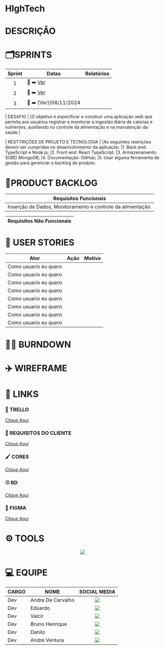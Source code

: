# HIghTech
<div align="middle">
</div>
<div>
 <h1>DESCRIÇÃO</h1>
</div>


# 🗂️SPRINTS
| Sprint  | Datas   | Relatórios                                     |
|:-------:| --------------------- |---------------------------------------------- |
| 1  | :calendar:   ➡️ [Ver](17/09/2024) |
| 2   | :calendar:  ➡️  [Ver](08/10/2024) |
| 3 | :calendar:  ➡️ [Ver](08/11/2024 |

|       DESAFIO       |
|O objetivo é especificar e construir uma aplicação web que permita aos usuários registrar e monitorar a ingestão diária de calorias e nutrientes, auxiliando no controle da alimentação e na manutenção da saúde.|

|     RESTTRIÇÕES DE PROJETO E TECNOLOGIA       |
|As seguintes restrições devem ser cumpridas no desenvolvimento da aplicação:
|1.	Back end: TypeScript e Node.js;
|2.	Front end: React TypeScript;
|3.	Armazenamento: SGBD MongoDB;
|4.	Documentação: GitHub;
|5.	Usar alguma ferramenta de gestão para gerenciar o backlog do produto. 


# 📑PRODUCT BACKLOG
|  Requisitos Funcionais       |
|------------------------------|
| Inserção de Dados, Monitoramento e controle da alimentação.                                                                
 

|   Requisitos Não Funcionais                                                                                                                      
|------------------------------|


# :busts_in_silhouette: USER STORIES
|Ator          |Ação                         |Motivo                        |
|--------------|-----------------------------|------------------------------|
|Como usuario eu quero|                    |
|Como usuario eu quero|                    |
|Como usuario eu quero|                    |
|Como usuario eu quero|                    |
|Como usuario eu quero|                    |
|Como usuario eu quero|                    |
|Como usuario eu quero|                    |
|Como usuario eu quero|                    |

# 🐦‍🔥 BURNDOWN


# ✈️ WIREFRAME

# 🔗 LINKS

### 🧮 TRELLO 
[Clique Aqui]()

### 📖 REQUISITOS DO CLIENTE
[Clique Aqui]()

### 🖌️ CORES
[Clique Aqui]()

### ⚾ BD 
[Clique Aqui]()

### 🎨 FIGMA
[Clique Aqui]()

# ⚙️ TOOLS

<div align="middle">
  <img  src="https://skillicons.dev/icons?i=github,vscode,figma,javascript,html,css,nodejs,postgresql,git,linux">
</div>

# :computer: EQUIPE

|CARGO | NOME| SOCIAL MEDIA |
|------|-----|:--------------:|
| Dev     |   Andre De Carvalho      |     <a target="_blank" href="https://github.com/andremc331"><img  src="https://skillicons.dev/icons?i=github"></a>         |
| Dev     |   Eduardo   |     <a target="_blank" href="https://"><img src="https://skillicons.dev/icons?i=github"></a>       |
| Dev     |   Valcir  |     <a target="_blank" href="https://"><img  src="https://skillicons.dev/icons?i=github"></a>         |
| Dev     |   Bruno Henrique    |     <a target="_blank" href="https:/"><img  src="https://skillicons.dev/icons?i=github"></a>         |
| Dev     |   Danilo    |     <a target="_blank" href="https://"><img  src="https://skillicons.dev/icons?i=github"></a>       |
| Dev     |   André Ventura    |     <a target="_blank" href="https:/"><img  src="https://skillicons.dev/icons?i=github"></a>        |


